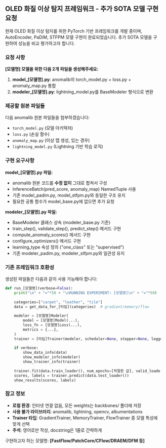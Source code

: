 ## OLED 화질 이상 탐지 프레임워크 - 추가 SOTA 모델 구현 요청

현재 OLED 화질 이상 탐지를 위한 PyTorch 기반 프레임워크를 개발 중이며, AutoEncoder, PaDiM, STFPM 모델 구현이 완료되었습니다. 추가 SOTA 모델을 구현하여 성능을 비교 평가하고자 합니다.

### 요청 사항

**[모델명] 모델을 위한 다음 2개 파일을 생성해주세요:**

1. **model_[모델명].py**: anomalib의 torch_model.py + loss.py + anomaly_map.py 통합
2. **modeler_[모델명].py**: lightning_model.py를 BaseModeler 형식으로 변환

### 제공할 원본 파일들

다음 anomalib 원본 파일들을 첨부하겠습니다:
- `torch_model.py` (모델 아키텍처)
- `loss.py` (손실 함수)
- `anomaly_map.py` (이상 맵 생성, 있는 경우)
- `lightning_model.py` (Lightning 기반 학습 로직)

### 구현 요구사항

**model_[모델명].py 파일:**
- anomalib 원본 코드를 **수정 없이** 그대로 합쳐서 구성
- InferenceBatch(pred_score, anomaly_map) NamedTuple 사용
- 기존 model_padim.py, model_stfpm.py와 동일한 구조 유지
- 필요한 공통 함수가 model_base.py에 없으면 추가 요청

**modeler_[모델명].py 파일:**
- BaseModeler 클래스 상속 (modeler_base.py 기준)
- train_step(), validate_step(), predict_step() 메서드 구현
- compute_anomaly_scores() 메서드 구현  
- configure_optimizers() 메서드 구현
- learning_type 속성 정의 ("one_class" 또는 "supervised")
- 기존 modeler_padim.py, modeler_stfpm.py와 일관성 유지

### 기존 프레임워크 호환성

생성된 파일들은 다음과 같이 사용 가능해야 합니다:
```python
def run_[모델명](verbose=False):
    print("\n" + "="*50 + "\nRUNNING EXPERIMENT: [모델명]\n" + "="*50)
    
    categories=["carpet", "leather", "tile"]
    data = get_data_for_[타입](categories)  # gradient/memory/flow
    
    modeler = [모델명]Modeler(
        model = [모델명]Model(...),
        loss_fn = [모델명]Loss(...),
        metrics = {...},
    )
    trainer = [타입]Trainer(modeler, scheduler=None, stopper=None, logger=None)
    
    if verbose:
        show_data_info(data)
        show_modeler_info(modeler)
        show_trainer_info(trainer)
    
    trainer.fit(data.train_loader(), num_epochs=[적절한 값], valid_loader=data.valid_loader())
    scores, labels = trainer.predict(data.test_loader())
    show_results(scores, labels)
```

### 참고 정보

- **로컬 환경**: 인터넷 연결 없음, 모든 weights는 backbones/ 폴더에 저장
- **사용 불가 라이브러리**: anomalib, lightning, opencv, albumentations
- **Trainer 타입**: GradientTrainer, MemoryTrainer, FlowTrainer 중 모델 특성에 맞게 선택
- **주석**: 영어로만 작성, docstring은 1줄로 간략하게

구현하고자 하는 모델명: **[FastFlow/PatchCore/CFlow/DRAEM/DFM 등]**